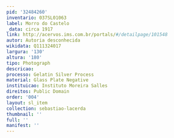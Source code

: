 ```yaml
---
pid: '32484260'
inventario: 037SL01063
label: Morro do Castelo
_data: circa 1917
link: http://acervos.ims.com.br/portals/#/detailpage/101548
autor: Autoria desconhecida
wikidata: Q111324017
largura: '130'
altura: '180'
tipo: Photograph
descricao: 
processo: Gelatin Silver Process
material: Glass Plate Negative
instituicao: Instituto Moreira Salles
direitos: Public Domain
order: '004'
layout: sl_item
collection: sebastiao-lacerda
thumbnail: ''
full: ''
manifest: ''
---
```


